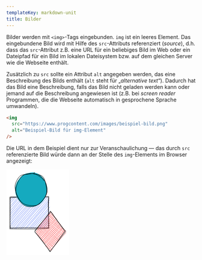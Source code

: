 ```yaml
---
templateKey: markdown-unit
title: Bilder
---
```


Bilder werden mit `<img>`-Tags eingebunden. `img` ist ein leeres Element. Das eingebundene Bild wird mit Hilfe des `src`-Attributs referenziert (_source_),
d.h. dass das `src`-Attribut z.B. eine URL für ein beliebiges Bild im Web
oder ein Dateipfad für ein Bild im lokalen Dateisystem bzw. auf dem gleichen Server wie die Webseite
enthält.

Zusätzlich zu `src` sollte ein Attribut `alt` angegeben werden, das
eine Beschreibung des Bilds enthält (`alt` steht für „_alternative text_“). Dadurch
hat das Bild eine Beschreibung, falls das Bild nicht geladen werden kann
oder jemand auf die Beschreibung angewiesen ist (z.B. bei _screen reader_
Programmen, die die Webseite automatisch in gesprochene Sprache umwandeln).

```html
<img
  src="https://www.progcontent.com/images/beispiel-bild.png"
  alt="Beispiel-Bild für img-Element"
/>
```

Die URL in dem Beispiel dient nur zur Veranschaulichung &mdash;
das durch `src` referenzierte Bild würde dann an der Stelle des `img`-Elements im Browser
angezeigt:

![Beispiel-Bild für img-Element](../../images/html/beispiel-bild.png)
